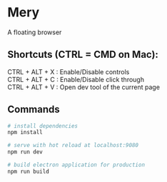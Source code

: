 # Mery

A floating browser

 ## Shortcuts (CTRL = CMD on Mac):  
 CTRL + ALT + X : Enable/Disable controls  
 CTRL + ALT + C : Enable/Disable click through  
 CTRL + ALT + V : Open dev tool of the current page  

## Commands

``` bash
# install dependencies
npm install

# serve with hot reload at localhost:9080
npm run dev

# build electron application for production
npm run build

```
